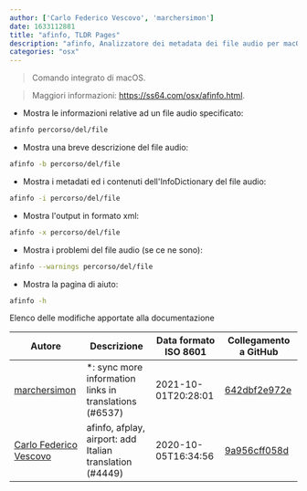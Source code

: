 ```yaml
---
author: ['Carlo Federico Vescovo', 'marchersimon']
date: 1633112881
title: "afinfo, TLDR Pages"
description: "afinfo, Analizzatore dei metadata dei file audio per macOS."
categories: "osx"
---
```

> Comando integrato di macOS.

> Maggiori informazioni: <https://ss64.com/osx/afinfo.html>.

- Mostra le informazioni relative ad un file audio specificato:

```bash
afinfo percorso/del/file
```

- Mostra una breve descrizione del file audio:

```bash
afinfo -b percorso/del/file
```

- Mostra i metadati ed i contenuti dell'InfoDictionary del file audio:

```bash
afinfo -i percorso/del/file
```

- Mostra l'output in formato xml:

```bash
afinfo -x percorso/del/file
```

- Mostra i problemi del file audio (se ce ne sono):

```bash
afinfo --warnings percorso/del/file
```

- Mostra la pagina di aiuto:

```bash
afinfo -h
```
Elenco delle modifiche apportate alla documentazione


Autore | Descrizione | Data formato ISO 8601 | Collegamento a GitHub
------|-----|-----|-----
[marchersimon](mailto:50295997+marchersimon@users.noreply.github.com) | *: sync more information links in translations (#6537) | 2021-10-01T20:28:01 | [642dbf2e972e](https://github.com/tldr-pages/tldr/commit/642dbf2e972e388fab8c84ba3b4685fb862b6454)
[Carlo Federico Vescovo](mailto:vescovocarlofederico@gmail.com) | afinfo, afplay, airport: add Italian translation (#4449) | 2020-10-05T16:34:56 | [9a956cff058d](https://github.com/tldr-pages/tldr/commit/9a956cff058d275e09be284a4ead2f43faf9a37d)

